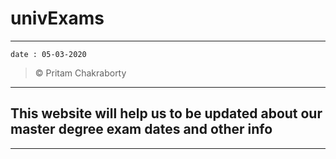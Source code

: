 # univExams

---
`date : 05-03-2020`

> &copy; Pritam Chakraborty
---

## This website will help us to be updated about our master degree exam dates and other info

---
